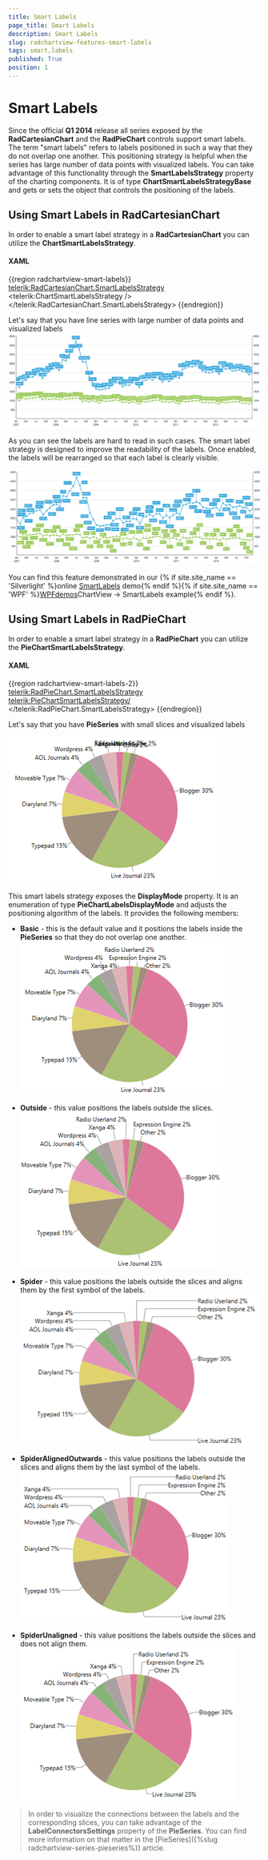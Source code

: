 ```yaml
---
title: Smart Labels
page_title: Smart Labels
description: Smart Labels
slug: radchartview-features-smart-labels
tags: smart,labels
published: True
position: 1
---
```


# Smart Labels



Since the official __Q1 2014__ release all series exposed by the __RadCartesianChart__ and the __RadPieChart__ controls support smart labels. The term "smart labels" refers to labels positioned in such a way that they do not overlap one another. This positioning strategy is helpful when the series has large number of data points with visualized labels. You can take advantage of this functionality through the __SmartLabelsStrategy__ property of the charting components. It is of type __ChartSmartLabelsStrategyBase__ and gets or sets the object that controls the positioning of the labels.
      

## Using Smart Labels in RadCartesianChart

In order to enable a smart label strategy in a __RadCartesianChart__ you can utilize the __ChartSmartLabelsStrategy__.

#### XAML
{{region radchartview-smart-labels}}
     <telerik:RadCartesianChart.SmartLabelsStrategy>
          <telerik:ChartSmartLabelsStrategy />
      </telerik:RadCartesianChart.SmartLabelsStrategy>
{{endregion}}


Let's say that you have line series with large number of data points and visualized labels![radchartview-disabled-smart-labels](images/radchartview-disabled-smart-labels.png)

As you can see the labels are hard to read in such cases. The smart label strategy is designed to improve the readability of the labels. Once enabled, the labels will be rearranged so that each label is clearly visible.

![radchartview-enabled-smart-labels](images/radchartview-enabled-smart-labels.png)

You can find this feature demonstrated in our {% if site.site_name == 'Silverlight' %}online [SmartLabels](http://demos.telerik.com/silverlight/#ChartView/SmartLabels) demo{% endif %}{% if site.site_name == 'WPF' %}[WPFdemos](http://demos.telerik.com/wpf/)ChartView -> SmartLabels example{% endif %}.
        

## Using Smart Labels in RadPieChart

In order to enable a smart label strategy in a __RadPieChart__ you can utilize the __PieChartSmartLabelsStrategy__.
#### XAML

{{region radchartview-smart-labels-2}}
    <telerik:RadPieChart.SmartLabelsStrategy>
      <telerik:PieChartSmartLabelsStrategy/>
    </telerik:RadPieChart.SmartLabelsStrategy>
{{endregion}}


Let's say that you have __PieSeries__ with small slices and visualized labels

![radchartview-features-smart-labels-disabled](images/radchartview-features-smart-labels-disabled.png)

This smart labels strategy exposes the __DisplayMode__ property. It is an enumeration of type __PieChartLabelsDisplayMode__ and adjusts the positioning algorithm of the labels. It provides the following members:
        

* __Basic__ - this is the default value and it positions the labels inside the __PieSeries__ so that they do not overlap one another.
            ![radchartview-features-smart-labels-Basic](images/radchartview-features-smart-labels-Basic.png)

* __Outside__ - this value positions the labels outside the slices.
            ![radchartview-features-smart-labels-outside](images/radchartview-features-smart-labels-outside.png)

* __Spider__ - this value positions the labels outside the slices and aligns them by the first symbol of the labels.
            ![radchartview-features-smart-labels-spider](images/radchartview-features-smart-labels-spider.png)

* __SpiderAlignedOutwards__ - this value positions the labels outside the slices and aligns them by the last symbol of the labels.
            ![radchartview-features-smart-labels-spider-outside](images/radchartview-features-smart-labels-spider-outside.png)

* __SpiderUnaligned__ - this value positions the labels outside the slices and does not align them.
            ![radchartview-features-smart-labels-unaligned](images/radchartview-features-smart-labels-unaligned.png)

>In order to visualize the connections between the labels and the corresponding slices, you can take advantage of the __LabelConnectorsSettings__ property of the __PieSeries__. You can find more information on that matter in the [PieSeries]({%slug radchartview-series-pieseries%}) article.
          

